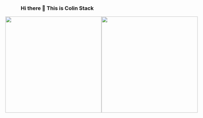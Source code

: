 ### Hi there 👋 This is Colin Stack
<!--![CJJ's GitHub stats](https://readmestats.lzaiz24.top/api?username=lzaiz24&show_icons=true&theme=)-->

<div style="display: flex; justify-content: center;">
  <img src="https://readmestats.lzaiz24.top/api?username=lzaiz24&show_icons=true&theme=tokyonight&include_all_commits=true" width="300" height="auto" >
  <img src="https://readmestats.lzaiz24.top/api/top-langs/?username=lzaiz24&theme=tokyonight" width="300" height="auto">
</div>

<!--
**lzaiz24/lzaiz24** is a ✨ _special_ ✨ repository because its `README.md` (this file) appears on your GitHub profile.

Here are some ideas to get you started:

- 🔭 I’m currently working on ...
- 🌱 I’m currently learning ...
- 👯 I’m looking to collaborate on ...
- 🤔 I’m looking for help with ...
- 💬 Ask me about ...
- 📫 How to reach me: ...
- 😄 Pronouns: ...
- ⚡ Fun fact: ...
-->
